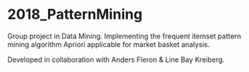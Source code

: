 # 2018_PatternMining

Group project in Data Mining. Implementing the frequent itemset pattern mining algorithm Apriori
applicable for market basket analysis.

Developed in collaboration with Anders Fleron & Line Bay Kreiberg.
